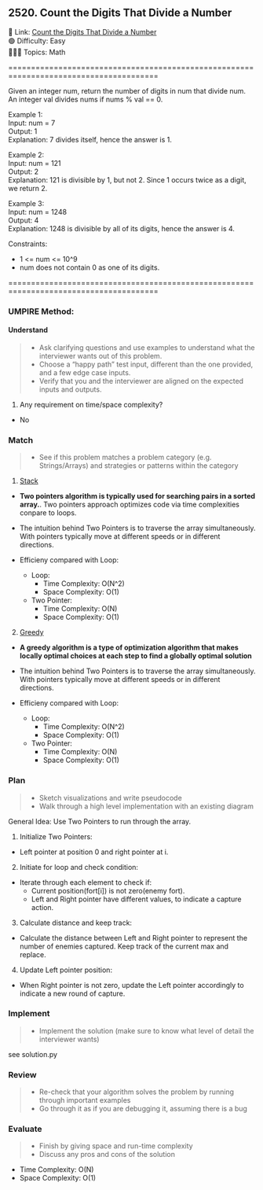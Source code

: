 ## 2520. Count the Digits That Divide a Number

📎 Link: [Count the Digits That Divide a Number](https://leetcode.com/problems/count-the-digits-that-divide-a-number/description/)<br>
🟢 Difficulty: Easy<br>
👩🏻‍💻 Topics: Math<br>

=======================================================================================<br>

Given an integer num, return the number of digits in num that divide num.
An integer val divides nums if nums % val == 0.<br>

Example 1:<br>
Input: num = 7<br>
Output: 1<br>
Explanation: 7 divides itself, hence the answer is 1.<br>

Example 2:<br>
Input: num = 121<br>
Output: 2<br>
Explanation: 121 is divisible by 1, but not 2. Since 1 occurs twice as a digit, we return 2.<br>

Example 3:<br>
Input: num = 1248<br>
Output: 4<br>
Explanation: 1248 is divisible by all of its digits, hence the answer is 4.<br>

Constraints:<br>

- 1 <= num <= 10^9
- num does not contain 0 as one of its digits.

=======================================================================================<br>

### UMPIRE Method:

#### Understand

> - Ask clarifying questions and use examples to understand what the interviewer wants out of this problem.
> - Choose a “happy path” test input, different than the one provided, and a few edge case inputs.
> - Verify that you and the interviewer are aligned on the expected inputs and outputs.

1. Any requirement on time/space complexity?

- No

### Match

> - See if this problem matches a problem category (e.g. Strings/Arrays) and strategies or patterns within the category

1. [Stack](https://www.geeksforgeeks.org/two-pointers-technique/)<br>

- **Two pointers algorithm is typically used for searching pairs in a sorted array.**. Two pointers approach optimizes code via time complexities conpare to loops.
- The intuition behind Two Pointers is to traverse the array simultaneously. With pointers typically move at different speeds or in different directions.

- Efficieny compared with Loop:
  - Loop:
    - Time Complexity: O(N^2)
    - Space Complexity: O(1)
  - Two Pointer:
    - Time Complexity: O(N)
    - Space Complexity: O(1)

2. [Greedy](https://www.geeksforgeeks.org/greedy-algorithms/)<br>

- **A greedy algorithm is a type of optimization algorithm that makes locally optimal choices at each step to find a globally optimal solution**
- The intuition behind Two Pointers is to traverse the array simultaneously. With pointers typically move at different speeds or in different directions.

- Efficieny compared with Loop:
  - Loop:
    - Time Complexity: O(N^2)
    - Space Complexity: O(1)
  - Two Pointer:
    - Time Complexity: O(N)
    - Space Complexity: O(1)

### Plan

> - Sketch visualizations and write pseudocode
> - Walk through a high level implementation with an existing diagram

General Idea: Use Two Pointers to run through the array.

1. Initialize Two Pointers:

- Left pointer at position 0 and right pointer at i.

2. Initiate for loop and check condition:

- Iterate through each element to check if:
  - Current position(fort[i]) is not zero(enemy fort).
  - Left and Right pointer have different values, to indicate a capture action.

3. Calculate distance and keep track:

- Calculate the distance between Left and Right pointer to represent the number of enemies captured. Keep track of the current max and replace.

4. Update Left pointer position:

- When Right pointer is not zero, update the Left pointer accordingly to indicate a new round of capture.

### Implement

> - Implement the solution (make sure to know what level of detail the interviewer wants)

see solution.py

### Review

> - Re-check that your algorithm solves the problem by running through important examples
> - Go through it as if you are debugging it, assuming there is a bug

### Evaluate

> - Finish by giving space and run-time complexity
> - Discuss any pros and cons of the solution

- Time Complexity: O(N)
- Space Complexity: O(1)
